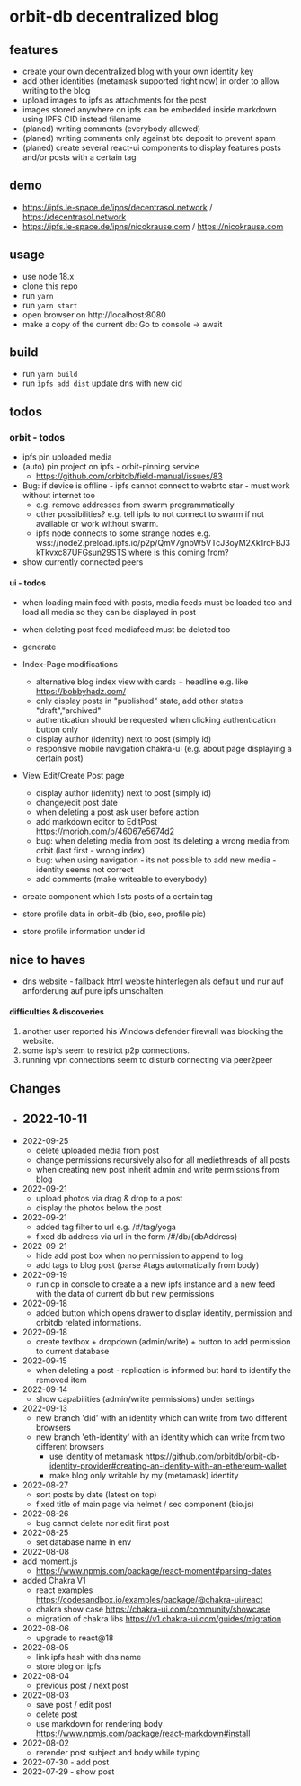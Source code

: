# orbit-db decentralized blog
## features
- create your own decentralized blog with your own identity key
- add other identities (metamask supported right now) in order to allow writing to the blog
- upload images to ipfs as attachments for the post
- images stored anywhere on ipfs can be embedded inside markdown using IPFS CID instead filename
- (planed) writing comments (everybody allowed) 
- (planed) writing comments only against btc deposit to prevent spam 
- (planed) create several react-ui components to display features posts and/or posts with a certain tag

## demo
- https://ipfs.le-space.de/ipns/decentrasol.network / https://decentrasol.network 
- https://ipfs.le-space.de/ipns/nicokrause.com  / https://nicokrause.com

## usage
- use node 18.x
- clone this repo 
- run ``yarn``
- run ``yarn start``
- open browser on http://localhost:8080
- make a copy of the current db: Go to console -> await 

## build 
- run ``yarn build``
- run ``ìpfs add dist`` update dns with new cid 

## todos
### orbit - todos
- ipfs pin uploaded media
- (auto) pin project on ipfs - orbit-pinning service
    - https://github.com/orbitdb/field-manual/issues/83
- Bug: if device is offline - ipfs cannot connect to webrtc star - must work without internet too
    - e.g. remove addresses from swarm programmatically 
    - other possibilities? e.g. tell ipfs to not connect to swarm if not available or work without swarm.
    - ipfs node connects to some strange nodes e.g. wss://node2.preload.ipfs.io/p2p/QmV7gnbW5VTcJ3oyM2Xk1rdFBJ3kTkvxc87UFGsun29STS where is this coming from?
- show currently connected peers

#### ui - todos
- when loading main feed with posts, media feeds must be loaded too and load all media so they can be displayed in post
- when deleting post feed mediafeed must be deleted too
- generate
- Index-Page modifications
    - alternative blog index view with cards + headline e.g. like https://bobbyhadz.com/
    - only display posts in "published" state, add other states "draft","archived"
    - authentication should be requested when clicking authentication button only
    - display author (identity) next to post (simply id)
    - responsive mobile navigation chakra-ui (e.g. about page displaying a certain post)
- View Edit/Create Post page
    - display author (identity) next to post (simply id)
    - change/edit post date
    - when deleting a post ask user before action
    - add markdown editor to EditPost https://morioh.com/p/46067e5674d2
    - bug: when deleting media from post its deleting a wrong media from orbit (last first - wrong index)
    - bug: when using navigation - its not possible to add new media - identity seems not correct 
    - add comments (make writeable to everybody)

- create component which lists posts of a certain tag
- store profile data in orbit-db (bio, seo, profile pic)
- store profile information under id

## nice to haves
- dns website - fallback html website hinterlegen als default und nur auf anforderung auf pure ipfs umschalten.

#### difficulties & discoveries
1. another user reported his Windows defender firewall was blocking the website.
2. some isp's seem to restrict p2p connections.
3. running vpn connections seem to disturb connecting via peer2peer

## Changes
- 2022-10-11
    - 
- 2022-09-25
    - delete uploaded media from post
    - change permissions recursively also for all mediethreads of all posts
    - when creating new post inherit admin and write permissions from blog
- 2022-09-21
    - upload photos via drag & drop to a post
    - display the photos below the post 
- 2022-09-21
    - added tag filter to url e.g. /#/tag/yoga 
    - fixed db address via url in the form /#/db/{dbAddress}
- 2022-09-21
    - hide add post box when no permission to append to log
    - add tags to blog post (parse #tags automatically from body)
- 2022-09-19
    - run cp in console to create a a new ipfs instance and a new feed with the data of current db but new permissions
- 2022-09-18
    - added button which opens drawer to display identity, permission and orbitdb related informations.
- 2022-09-18
    - create textbox + dropdown (admin/write) + button to add permission to current database 
- 2022-09-15
   - when deleting a post - replication is informed but hard to identify the removed item
- 2022-09-14
    - show capabilities (admin/write permissions) under settings
- 2022-09-13
    - new branch 'did' with an identity which can write from two different browsers
    - new branch 'eth-identity' with an identity which can write from two different browsers
        - use identity of metamask https://github.com/orbitdb/orbit-db-identity-provider#creating-an-identity-with-an-ethereum-wallet
        - make blog only writable by my (metamask) identity
- 2022-08-27
    - sort posts by date (latest on top)
    - fixed title of main page via helmet / seo component (bio.js)
- 2022-08-26
    - bug cannot delete nor edit first post
- 2022-08-25 
    - set database name in env
- 2022-08-08
- add moment.js 
    - https://www.npmjs.com/package/react-moment#parsing-dates
- added Chakra V1 
    - react examples https://codesandbox.io/examples/package/@chakra-ui/react
    - chakra show case https://chakra-ui.com/community/showcase
    - migration of chakra libs https://v1.chakra-ui.com/guides/migration
- 2022-08-06
    - upgrade to react@18 
- 2022-08-05
    - link ipfs hash with dns name
    - store blog on ipfs 
- 2022-08-04
    - previous post / next post 
- 2022-08-03
    - save post / edit post
    - delete post
    - use markdown for rendering body https://www.npmjs.com/package/react-markdown#install
- 2022-08-02 
    - rerender post subject and body while typing 
- 2022-07-30 - add post
- 2022-07-29 - show post